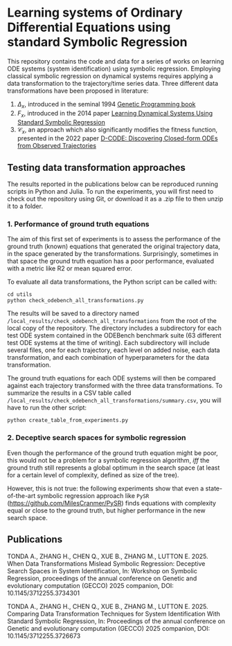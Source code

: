 # Learning systems of Ordinary Differential Equations using standard Symbolic Regression

This repository contains the code and data for a series of works on learning ODE systems (system identification) using symbolic regression. Employing classical symbolic regression on dynamical systems requires applying a data transformation to the trajectory/time series data. Three different data transformations have been proposed in literature:
1. $\Delta_x$, introduced in the seminal 1994 [Genetic Programming book](https://mitpress.mit.edu/9780262527910/genetic-programming/)
2. $F_x$, introduced in the 2014 paper [Learning Dynamical Systems Using Standard Symbolic Regression](https://link.springer.com/chapter/10.1007/978-3-662-44303-3_3)
3. $\mathcal{C}_x$, an approach which also significantly modifies the fitness function, presented in the 2022 paper [D-CODE: Discovering Closed-form ODEs from Observed Trajectories](https://par.nsf.gov/servlets/purl/10357448)

## Testing data transformation approaches
The results reported in the publications below can be reproduced running scripts in Python and Julia. To run the experiments, you will first need to check out the repository using Git, or download it as a .zip file to then unzip it to a folder.

### 1. Performance of ground truth equations
The aim of this first set of experiments is to assess the performance of the ground truth (known) equations that generated the original trajectory data, in the space generated by the transformations. Surprisingly, sometimes in that space the ground truth equation has a poor performance, evaluated with a metric like R2 or mean squared error.  

To evaluate all data transformations, the Python script can be called with:

```
cd utils
python check_odebench_all_transformations.py
```

The results will be saved to a directory named `/local_results/check_odebench_all_transformations` from the root of the local copy of the repository. The directory includes a subdirectory for each test ODE system contained in the ODEBench benchmark suite (63 different test ODE systems at the time of writing). Each subdirectory will include several files, one for each trajectory, each level on added noise, each data transformation, and each combination of hyperparameters for the data transformation.  

The ground truth equations for each ODE systems will then be compared against each trajectory transformed with the three data transformations. To summarize the results in a CSV table called `/local_results/check_odebench_all_transformations/summary.csv`, you will have to run the other script:

```
python create_table_from_experiments.py
```

### 2. Deceptive search spaces for symbolic regression
Even though the performance of the ground truth equation might be poor, this would not be a problem for a symbolic regression algorithm, _iff_ the ground truth still represents a global optimum in the search space (at least for a certain level of complexity, defined as size of the tree).  

However, this is not true: the following experiments show that even a state-of-the-art symbolic regression approach like `PySR` (https://github.com/MilesCranmer/PySR) finds equations with complexity equal or close to the ground truth, but higher performance in the new search space.

## Publications
TONDA A., ZHANG H., CHEN Q., XUE B., ZHANG M., LUTTON E. 2025. When Data Transformations Mislead Symbolic Regression: Deceptive Search Spaces in System Identification, In: Workshop on Symbolic Regression, proceedings of the annual conference on Genetic and evolutionary computation (GECCO) 2025 companion, DOI: 10.1145/3712255.3734301  

TONDA A., ZHANG H., CHEN Q., XUE B., ZHANG M., LUTTON E. 2025. Comparing Data Transformation Techniques for System Identification With Standard Symbolic Regression, In: Proceedings of the annual conference on Genetic and evolutionary computation (GECCO) 2025 companion, DOI: 10.1145/3712255.3726673

